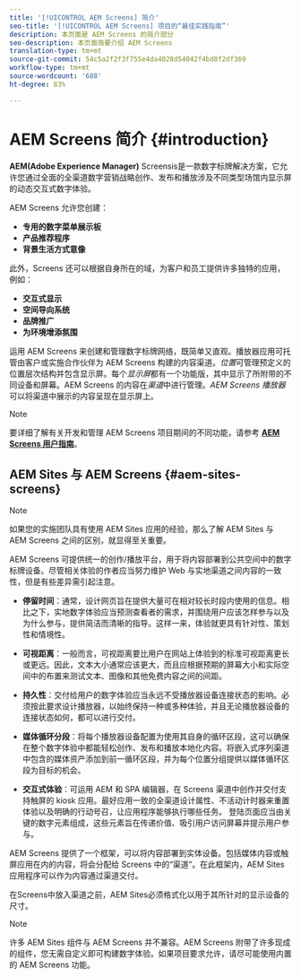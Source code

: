 ```yaml
---
title: '[!UICONTROL AEM Screens] 简介'
seo-title: '[!UICONTROL AEM Screens] 项目的“最佳实践指南”'
description: 本页面是 AEM Screens 的简介部分
seo-description: 本页面简要介绍 AEM Screens
translation-type: tm+mt
source-git-commit: 54c5a2f2f3f755e4da4028d54042f4bd8f2df369
workflow-type: tm+mt
source-wordcount: '688'
ht-degree: 83%

---
```



# AEM Screens 简介 {#introduction}

**AEM(Adobe Experience Manager)** Screensis是一款数字标牌解决方案，它允许您通过全面的全渠道数字营销战略创作、发布和播放涉及不同类型场馆内显示屏的动态交互式数字体验。

AEM Screens 允许您创建：

* **专用的数字菜单展示板**
* **产品推荐程序**
* **背景生活方式意像**

此外，Screens 还可以根据自身所在的域，为客户和员工提供许多独特的应用，例如：

* **交互式显示**
* **空间导向系统**
* **品牌推广**
* **为环境增添氛围**

运用 AEM Screens 来创建和管理数字标牌网络，既简单又直观。播放器应用可托管由客户或实施合作伙伴为 AEM Screens 构建的内容渠道。*位置*&#x200B;可管理预定义的位置层次结构并包含显示屏。每个&#x200B;*显示屏*&#x200B;都有一个功能版，其中显示了所附带的不同设备和屏幕。AEM Screens 的内容在&#x200B;*渠道*&#x200B;中进行管理。*AEM Screens 播放器*&#x200B;可以将渠道中展示的内容呈现在显示屏上。



>[!NOTE]
>
>要详细了解有关开发和管理 AEM Screens 项目期间的不同功能，请参考 **[AEM Screens 用户指南](https://helpx.adobe.com/cn/experience-manager/6-5/screens/user-guide.html)**。

## AEM Sites 与 AEM Screens {#aem-sites-screens}

>[!NOTE]
>
>如果您的实施团队具有使用 AEM Sites 应用的经验，那么了解 AEM Sites 与 AEM Screens 之间的区别，就显得至关重要。

AEM Screens 可提供统一的创作/播放平台，用于将内容部署到公共空间中的数字标牌设备。尽管相关体验的作者应当努力维护 Web 与实地渠道之间内容的一致性，但是有些差异需引起注意。

* **停留时间**：通常，设计网页旨在提供大量可在相对较长时段内使用的信息。相比之下，实地数字体验应当预测查看者的需求，并围绕用户应该怎样参与以及为什么参与，提供简洁而清晰的指导。这样一来，体验就更具有针对性、策划性和情境性。

* **可视距离**：一般而言，可视距离要比用户在网站上体验到的标准可视距离更长或更远。因此，文本大小通常应该更大，而且应根据预期的屏幕大小和实际空间中的布置来测试文本、图像和其他免费内容之间的间距。

* **持久性**：交付给用户的数字体验应当永远不受播放器设备连接状态的影响。必须按此要求设计播放器，以始终保持一种或多种体验，并且无论播放器设备的连接状态如何，都可以进行交付。

* **媒体循环分段**：将每个播放器设备配置为使用其自身的循环区段，这可以确保在整个数字体验中都能轻松创作、发布和播放本地化内容。将嵌入式序列渠道中包含的媒体资产添加到前一循环区段，并为每个位置分组提供以媒体循环区段为目标的机会。

* **交互式体验**：可运用 AEM 和 SPA 编辑器，在 Screens 渠道中创作并交付支持触屏的 kiosk 应用。最好应用一致的全渠道设计属性、不活动计时器来重置体验以及明确的行动号召，让应用程序能够执行哪些任务。 登陆页面应当由关键的数字元素组成，这些元素旨在传递价值、吸引用户访问屏幕并提示用户参与。

AEM Screens 提供了一个框架，可以将内容部署到实体设备。包括媒体内容或触屏应用在内的内容，将会分配给 Screens 中的“渠道”。在此框架内，AEM Sites应用程序可以作为内容通过渠道交付。

在Screens中放入渠道之前，AEM Sites必须格式化以用于其所针对的显示设备的尺寸。

>[!NOTE]
>许多 AEM Sites 组件与 AEM Screens 并不兼容。AEM Screens 附带了许多现成的组件，您无需自定义即可构建数字体验。如果项目要求允许，请尽可能使用内置的 AEM Screens 功能。
